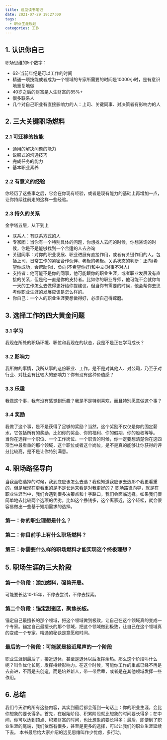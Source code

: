 ```yaml
---
title: 远见读书笔记
date: 2021-07-29 19:27:00
tags: 
  - 职业生涯规划
categories: 工作
---
```

## 1. 认识你自己
职场思维的5个数字：
- 62-当前年纪是可以工作的时间
- 精通一项技能或者成为一个领域的专家所需要的时间是10000小时，是有意识地重复地做
- 40岁之后的财富是人生财富的85%+
- 很多联系人
- 几个对自己职业有直接影响力的人：上司、关键同事、对决策者有影响力的人

## 2. 三大关键职场燃料
### 2.1 可迁移的技能
- 通用的解决问题的能力
- 说服式的沟通技巧
- 完成任务的能力
- 基本职业素养
### 2.2 有意义的经验
你经历了这些事之后，它会在你现有经验，或者是现有能力的基础上再增加一点，让你持续往前走的这样一些经验。
### 2.3 持久的关系
金字塔五层，从下到上
- 联系人：有联系方式的人
- 专家团：当你有一个特别具体的问题，你想找人去问的时候，你想咨询的时候，你是不是能够找到一个合适的人去咨询
- 关键同事：对你的职业发展、职业进展有直接作用，或者有关键作用的人。包括上司、日常工作的紧密合作伙伴、老板的老板。关系状态的判断：正向(希望你成功，会帮助你)、负向(不希望你好)和中立(对事不对人)
- 支持者：他可能不是你的同事，他可能跟你的职业生涯，或者职业发展没有直接的关系，但是他一直是你的支持者。比如你的职业导师，他可能不会就你每一天的工作怎么去做得更好给你提建议，但当你有需要的时候，他会帮你去思考你职业生涯的发展应该是怎么样的。
- 你自己：一个人的职业生涯要想做得好，必须自己得琢磨。

## 3. 选择工作的四大黄金问题
### 3.1 学习
我现在所处的职场环境、职位和我现在的状态，我是不是正在学习成长？
### 3.2 影响力
我所做的事情，我所从事的这份职业、工作，是不是对其他人、对公司，乃至于对行业、对社会有比较大的影响力？你有没有这种价值感？
### 3.3 乐趣
我做这个事，我有没有感觉到乐趣？我是不是特别喜欢，而且特别愿意做这个事？
### 3.4 奖励
我做了这个事，是不是获得了足够的奖励？当然，这个奖励不仅仅是你的固定薪水，它包括所有的奖励，比如你的奖金、你的福利、你的假期、你的股权等等。
当你在选择一个职位、一个工作岗位、一个职责的时候，你一定要想清楚你在这四项当中最看重的那个领域，这个职位或者这个岗位，是不是真的能够让你获得的评分比较高，是不是让你特别满意。
## 4. 职场路径导向
当我面临选择的时候，我到底应该怎么去选？我也知道我应该去选那个我更看重的，但是我现在更看重的是不是长远来看是对我更好的？
职场路径向导，就是在职业生涯当中，我们会遇到很多决策点和十字路口，我们会面临选择。如果我们很简单地去比较两个选项的优劣，比如这个挣钱多，这个离家近，这个轻松，就会很容易做出一些基于短期需求的选择。 
### 第一：你的职业理想是什么？
### 第二：你目前手上有什么职场燃料？
### 第三：你需要什么样的职场燃料才能实现这个终极理想？

## 5. 职场生涯的三大阶段
### **第一个阶段：添加燃料，强势开局。**
可能要长达10-15年，不停去尝试，不停去探索。
### **第二个阶段：锚定甜蜜区，聚焦长板。**
锚定自己最擅长的那个领域，把这个领域做到极致，让自己在这个领域真的变成一个专家。锚定自己最擅长的那个领域，把这个领域做到极致，让自己在这个领域真的变成一个专家。精通的秘诀是意愿和时间。
### **最后的一个阶段：可能就是接近尾声的一个阶段**
职业生涯到最后了，接近退休，甚至是退休以后发挥余热。那么这个阶段叫什么呢？叫作优化长尾，发挥持续影响力。在这个时候，可能你工作的重点已经不再是去奋进，不再是去创造，而是培养新人，带一带后辈，或者是在其他领域发挥一些作用。
## 6. 总结
我们今天讲的所有这些内容，其实到最后都会落到一句话上：你的职业生涯，会比你想象的要长得多。首先，在起始阶段、积累阶段就比想象的时间要长得多；在中间，你可以达到顶点、积累财富的时间，也比想象的要长得多；最后，即便到了职业生涯的尾端，我们依然有很多，甚至是更多的选择，可以让我们的职业生涯延续下去。
本书最后给大家介绍的远见思维叫作少忧虑，多行动。